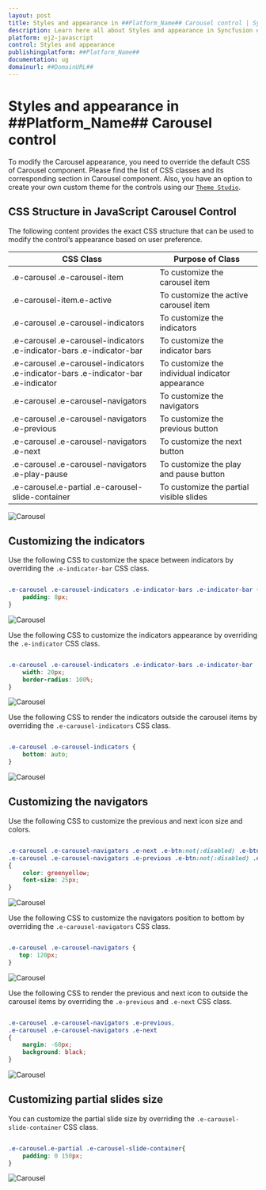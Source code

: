 ```yaml
---
layout: post
title: Styles and appearance in ##Platform_Name## Carousel control | Syncfusion
description: Learn here all about Styles and appearance in Syncfusion ##Platform_Name## Carousel control of Syncfusion Essential JS 2 and more.
platform: ej2-javascript
control: Styles and appearance 
publishingplatform: ##Platform_Name##
documentation: ug
domainurl: ##DomainURL##
---
```


# Styles and appearance in ##Platform_Name## Carousel control

To modify the Carousel appearance, you need to override the default CSS of Carousel component. Please find the list of CSS classes and its corresponding section in Carousel component. Also, you have an option to create your own custom theme for the controls using our [`Theme Studio`](https://ej2.syncfusion.com/themestudio/?theme=material).

## CSS Structure in JavaScript Carousel Control

The following content provides the exact CSS structure that can be used to modify the control’s appearance based on user preference.

CSS Class | Purpose of Class
|-------|---------|
|.e-carousel .e-carousel-item|To customize the carousel item
|.e-carousel-item.e-active| To customize the active carousel item
|.e-carousel .e-carousel-indicators|To customize the indicators
|.e-carousel .e-carousel-indicators .e-indicator-bars .e-indicator-bar|To customize the indicator bars
|.e-carousel .e-carousel-indicators .e-indicator-bars .e-indicator-bar .e-indicator|To customize the individual indicator appearance
|.e-carousel .e-carousel-navigators|To customize the navigators
|.e-carousel .e-carousel-navigators .e-previous|To customize the previous button
|.e-carousel .e-carousel-navigators .e-next|To customize the next button
|.e-carousel .e-carousel-navigators .e-play-pause|To customize the play and pause button
|.e-carousel.e-partial .e-carousel-slide-container|To customize the partial visible slides

![Carousel](./images/carousel.png)

## Customizing the indicators

Use the following CSS to customize the space between indicators by overriding the `.e-indicator-bar` CSS class.

```css

.e-carousel .e-carousel-indicators .e-indicator-bars .e-indicator-bar {
    padding: 8px;
}

```

![Carousel](./images/indicators.png)

Use the following CSS to customize the indicators appearance by overriding the `.e-indicator` CSS class.

```css

.e-carousel .e-carousel-indicators .e-indicator-bars .e-indicator-bar .e-indicator {
    width: 20px;
    border-radius: 100%;
}

```

![Carousel](./images/indicator-size.png)

Use the following CSS to render the indicators outside the carousel items by overriding the `.e-carousel-indicators` CSS class.

```css

.e-carousel .e-carousel-indicators {
    bottom: auto;
}

```

![Carousel](./images/indicators-outside.png)

## Customizing the navigators

Use the following CSS to customize the previous and next icon size and colors.

```css

.e-carousel .e-carousel-navigators .e-next .e-btn:not(:disabled) .e-btn-icon,
.e-carousel .e-carousel-navigators .e-previous .e-btn:not(:disabled) .e-btn-icon
{
    color: greenyellow;
    font-size: 25px;
}

```

![Carousel](./images/navigators-size-color.png)

Use the following CSS to customize the navigators position to bottom by overriding the `.e-carousel-navigators` CSS class.

```css

.e-carousel .e-carousel-navigators {
   top: 120px;
}

```

![Carousel](./images/navigators-position.png)

Use the following CSS to render the previous and next icon to outside the carousel items by overriding the `.e-previous` and `.e-next` CSS class.

```css

.e-carousel .e-carousel-navigators .e-previous,
.e-carousel .e-carousel-navigators .e-next
{
    margin: -60px;
    background: black;
}

```

![Carousel](./images/previous-next.png)

## Customizing partial slides size

You can customize the partial slide size by overriding the `.e-carousel-slide-container` CSS class.

```css

.e-carousel.e-partial .e-carousel-slide-container{
    padding: 0 150px;
}

```

![Carousel](./images/partial-slide-size.png)

